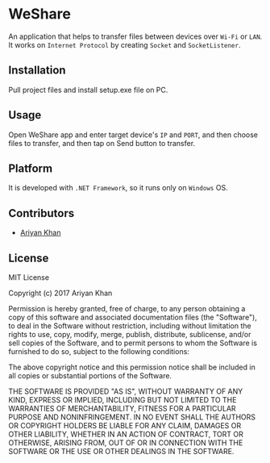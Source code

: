 # WeShare

An application that helps to transfer files between devices over `Wi-Fi` or `LAN`. It works on `Internet Protocol` by creating 
`Socket` and `SocketListener`.

## Installation

Pull project files and install setup.exe file on PC.

## Usage

Open WeShare app and enter target device's `IP` and `PORT`, and then choose files to transfer, and then
tap on Send button to transfer.

## Platform

It is developed with `.NET Framework`, so it runs only on `Windows` OS.

## Contributors

* [Ariyan Khan](https://github.com/ariyankhan)

## License

MIT License

Copyright (c) 2017 Ariyan Khan

Permission is hereby granted, free of charge, to any person obtaining a copy
of this software and associated documentation files (the "Software"), to deal
in the Software without restriction, including without limitation the rights
to use, copy, modify, merge, publish, distribute, sublicense, and/or sell
copies of the Software, and to permit persons to whom the Software is
furnished to do so, subject to the following conditions:

The above copyright notice and this permission notice shall be included in all
copies or substantial portions of the Software.

THE SOFTWARE IS PROVIDED "AS IS", WITHOUT WARRANTY OF ANY KIND, EXPRESS OR
IMPLIED, INCLUDING BUT NOT LIMITED TO THE WARRANTIES OF MERCHANTABILITY,
FITNESS FOR A PARTICULAR PURPOSE AND NONINFRINGEMENT. IN NO EVENT SHALL THE
AUTHORS OR COPYRIGHT HOLDERS BE LIABLE FOR ANY CLAIM, DAMAGES OR OTHER
LIABILITY, WHETHER IN AN ACTION OF CONTRACT, TORT OR OTHERWISE, ARISING FROM,
OUT OF OR IN CONNECTION WITH THE SOFTWARE OR THE USE OR OTHER DEALINGS IN THE
SOFTWARE.

    





